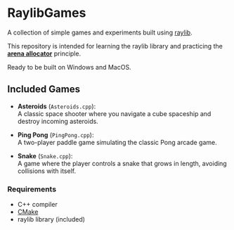 # RaylibGames

A collection of simple games and experiments built using [raylib](https://www.raylib.com/). 

This repository is intended for learning the raylib library and practicing the [**arena allocator**](include/memory/ArenaAllocator.h) principle. 

Ready to be built on Windows and MacOS.

## Included Games

- **Asteroids** (`Asteroids.cpp`):  
  A classic space shooter where you navigate a cube spaceship and destroy incoming asteroids.

- **Ping Pong** (`PingPong.cpp`):  
  A two-player paddle game simulating the classic Pong arcade game.

- **Snake** (`Snake.cpp`):  
  A game where the player controls a snake that grows in length, avoiding collisions with itself.

### Requirements

- C++ compiler
- [CMake](https://cmake.org/)
- raylib library (included)
